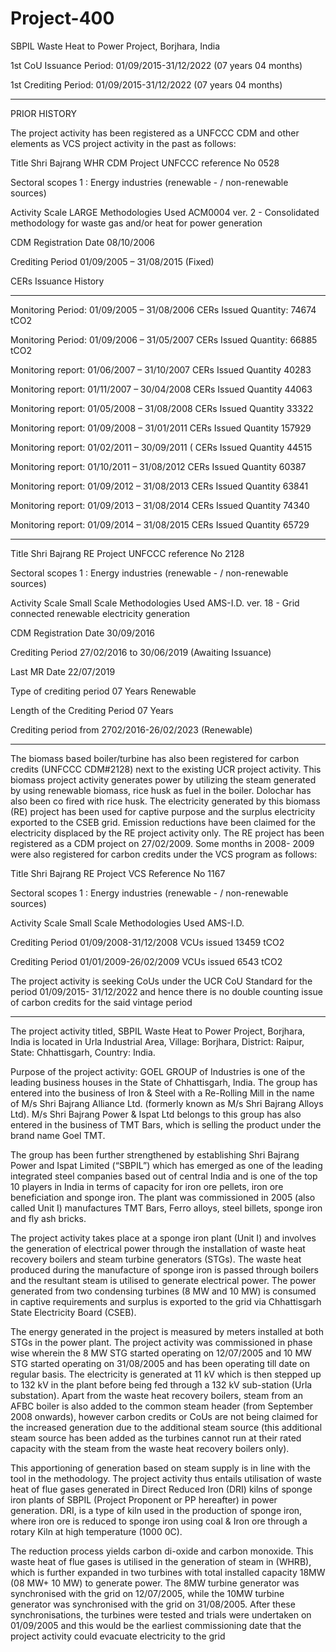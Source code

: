 # Project-400
SBPIL Waste Heat to Power Project, Borjhara, India

1st CoU Issuance Period: 01/09/2015-31/12/2022 (07 years 04 months)

1st Crediting Period: 01/09/2015-31/12/2022 (07 years 04 months)
_______________
PRIOR HISTORY

The project activity has been registered as a UNFCCC CDM and other elements as VCS project
activity in the past as follows:

Title Shri Bajrang WHR CDM Project UNFCCC reference No 0528

Sectoral scopes 1 : Energy industries (renewable - / non-renewable
sources)

Activity Scale LARGE
Methodologies Used ACM0004 ver. 2 - Consolidated methodology for waste gas
and/or heat for power generation

CDM Registration Date 08/10/2006

Crediting Period 01/09/2005 – 31/08/2015 (Fixed)

CERs Issuance History
___________________________
Monitoring Period: 01/09/2005 – 31/08/2006
CERs Issued Quantity: 74674 tCO2

Monitoring Period: 01/09/2006 – 31/05/2007
CERs Issued Quantity: 66885 tCO2

Monitoring report: 01/06/2007 – 31/10/2007
CERs Issued Quantity 40283

Monitoring report: 01/11/2007 – 30/04/2008
CERs Issued Quantity 44063

Monitoring report: 01/05/2008 – 31/08/2008
CERs Issued Quantity 33322

Monitoring report: 01/09/2008 – 31/01/2011
CERs Issued Quantity 157929

Monitoring report: 01/02/2011 – 30/09/2011 (
CERs Issued Quantity 44515

Monitoring report: 01/10/2011 – 31/08/2012
CERs Issued Quantity 60387

Monitoring report: 01/09/2012 – 31/08/2013
CERs Issued Quantity 63841

Monitoring report: 01/09/2013 – 31/08/2014
CERs Issued Quantity 74340

Monitoring report: 01/09/2014 – 31/08/2015
CERs Issued Quantity 65729

______________________________
Title Shri Bajrang RE Project UNFCCC reference No 2128

Sectoral scopes
1 : Energy industries (renewable - / non-renewable
sources)

Activity Scale Small Scale
Methodologies Used AMS-I.D. ver. 18 - Grid connected renewable
electricity generation

CDM Registration Date 30/09/2016

Crediting Period 27/02/2016 to 30/06/2019 (Awaiting Issuance)

Last MR Date 22/07/2019

Type of crediting period 07 Years Renewable

Length of the Crediting Period 07 Years

Crediting period from 2702/2016-26/02/2023 (Renewable)
__________________________
The biomass based boiler/turbine has also been registered for carbon credits (UNFCCC
CDM#2128) next to the existing UCR project activity. This biomass project activity generates
power by utilizing the steam generated by using renewable biomass, rice husk as fuel in the boiler.
Dolochar has also been co fired with rice husk. The electricity generated by this biomass (RE)
project has been used for captive purpose and the surplus electricity exported to the CSEB grid.
Emission reductions have been claimed for the electricity displaced by the RE project activity
only. The RE project has been registered as a CDM project on 27/02/2009. Some months in 2008-
2009 were also registered for carbon credits under the VCS program as follows:

Title Shri Bajrang RE Project VCS Reference No 1167

Sectoral scopes
1 : Energy industries (renewable - / non-renewable
sources)

Activity Scale Small Scale
Methodologies Used AMS-I.D.

Crediting Period 01/09/2008-31/12/2008
VCUs issued 13459 tCO2

Crediting Period 01/01/2009-26/02/2009
VCUs issued 6543 tCO2

The project activity is seeking CoUs under the UCR CoU Standard for the period 01/09/2015-
31/12/2022 and hence there is no double counting issue of carbon credits for the said vintage
period
____________
The project activity titled, SBPIL Waste Heat to Power Project, Borjhara, India is located in
Urla Industrial Area, Village: Borjhara, District: Raipur, State: Chhattisgarh, Country: India.

Purpose of the project activity:
GOEL GROUP of Industries is one of the leading business houses in the State of Chhattisgarh,
India. The group has entered into the business of Iron & Steel with a Re-Rolling Mill in the name
of M/s Shri Bajrang Alliance Ltd. (formerly known as M/s Shri Bajrang Alloys Ltd). M/s Shri
Bajrang Power & Ispat Ltd belongs to this group has also entered in the business of TMT Bars,
which is selling the product under the brand name Goel TMT.

The group has been further strengthened by establishing Shri Bajrang Power and Ispat Limited
(“SBPIL”) which has emerged as one of the leading integrated steel companies based out of central
India and is one of the top 10 players in India in terms of capacity for iron ore pellets, iron ore
beneficiation and sponge iron. The plant was commissioned in 2005 (also called Unit I)
manufactures TMT Bars, Ferro alloys, steel billets, sponge iron and fly ash bricks. 

The project activity takes place at a sponge iron plant (Unit I) and involves the generation of electrical power
through the installation of waste heat recovery boilers and steam turbine generators (STGs). The
waste heat produced during the manufacture of sponge iron is passed through boilers and the
resultant steam is utilised to generate electrical power. The power generated from two condensing
turbines (8 MW and 10 MW) is consumed in captive requirements and surplus is exported to the
grid via Chhattisgarh State Electricity Board (CSEB). 

The energy generated in the project is
measured by meters installed at both STGs in the power plant. The project activity was
commissioned in phase wise wherein the 8 MW STG started operating on 12/07/2005 and 10 MW
STG started operating on 31/08/2005 and has been operating till date on regular basis.
The electricity is generated at 11 kV which is then stepped up to 132 kV in the plant before being
fed through a 132 kV sub-station (Urla substation). Apart from the waste heat recovery boilers,
steam from an AFBC boiler is also added to the common steam header (from September 2008
onwards), however carbon credits or CoUs are not being claimed for the increased generation due to
the additional steam source (this additional steam source has been added as the turbines cannot run
at their rated capacity with the steam from the waste heat recovery boilers only). 

This apportioning
of generation based on steam supply is in line with the tool in the methodology. The project activity
thus entails utilisation of waste heat of flue gases generated in Direct Reduced Iron (DRI) kilns of
sponge iron plants of SBPIL (Project Proponent or PP hereafter) in power generation. DRI, is a
type of kiln used in the production of sponge iron, where iron ore is reduced to sponge iron using
coal & Iron ore through a rotary Kiln at high temperature (1000 0C). 

The reduction process yields
carbon di-oxide and carbon monoxide. This waste heat of flue gases is utilised in the generation of
steam in (WHRB), which is further expanded in two turbines with total installed capacity 18MW
(08 MW+ 10 MW) to generate power. The 8MW turbine generator was synchronised with the grid
on 12/07/2005, while the 10MW turbine generator was synchronised with the grid on 31/08/2005.
After these synchronisations, the turbines were tested and trials were undertaken on 01/09/2005 and
this would be the earliest commissioning date that the project activity could evacuate electricity to
the grid
